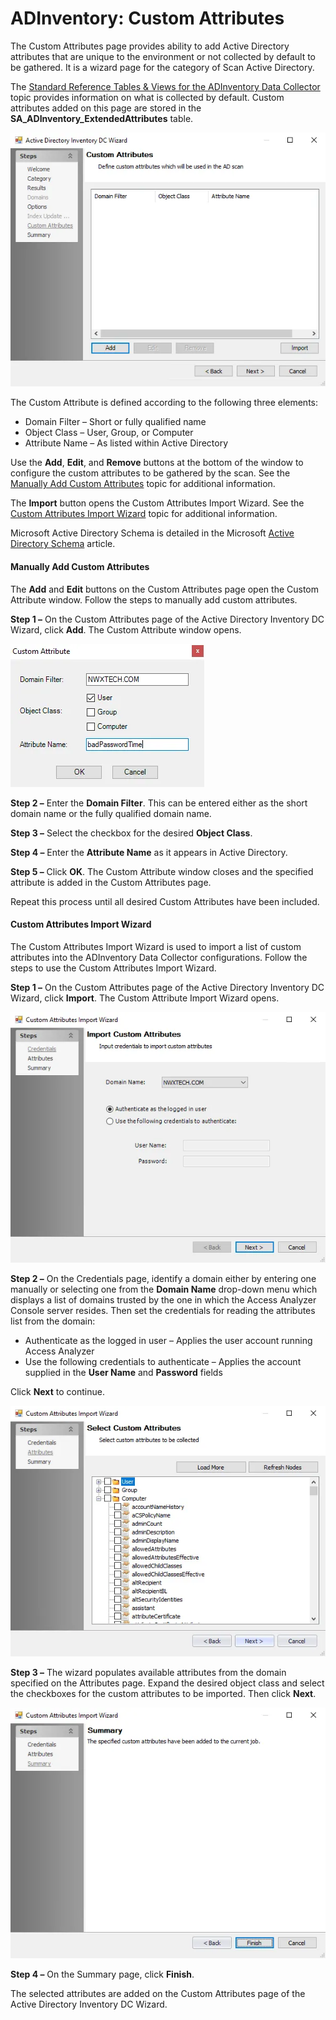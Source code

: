 # ADInventory: Custom Attributes

The Custom Attributes page provides ability to add Active Directory attributes that are unique to the environment or not collected by default to be gathered. It is a wizard page for the category of Scan Active Directory.

The [Standard Reference Tables & Views for the ADInventory Data Collector](standardtables.md) topic provides information on what is collected by default. Custom attributes added on this page are stored in the __SA_ADInventory_ExtendedAttributes__ table.

![Active Directory Inventory DC Wizard Custom Attributes page](../../../../../../static/img/product_docs/accessanalyzer/enterpriseauditor/admin/datacollector/adinventory/customattributes.webp)

The Custom Attribute is defined according to the following three elements:

- Domain Filter – Short or fully qualified name
- Object Class – User, Group, or Computer
- Attribute Name – As listed within Active Directory

Use the __Add__, __Edit__, and __Remove__ buttons at the bottom of the window to configure the custom attributes to be gathered by the scan. See the [Manually Add Custom Attributes](#manually-add-custom-attributes) topic for additional information.

The __Import__ button opens the Custom Attributes Import Wizard. See the [Custom Attributes Import Wizard](#custom-attributes-import-wizard) topic for additional information.

Microsoft Active Directory Schema is detailed in the Microsoft [Active Directory Schema](https://learn.microsoft.com/en-gb/windows/win32/adschema/active-directory-schema) article.

#### Manually Add Custom Attributes

The __Add__ and __Edit__ buttons on the Custom Attributes page open the Custom Attribute window. Follow the steps to manually add custom attributes.

__Step 1 –__ On the Custom Attributes page of the Active Directory Inventory DC Wizard, click __Add__. The Custom Attribute window opens.

![Custom Attribute window](../../../../../../static/img/product_docs/accessanalyzer/enterpriseauditor/admin/datacollector/adinventory/customattributesadd.webp)

__Step 2 –__ Enter the __Domain Filter__. This can be entered either as the short domain name or the fully qualified domain name.

__Step 3 –__ Select the checkbox for the desired __Object Class__.

__Step 4 –__ Enter the __Attribute Name__ as it appears in Active Directory.

__Step 5 –__ Click __OK__. The Custom Attribute window closes and the specified attribute is added in the Custom Attributes page.

Repeat this process until all desired Custom Attributes have been included.

#### Custom Attributes Import Wizard

The Custom Attributes Import Wizard is used to import a list of custom attributes into the ADInventory Data Collector configurations. Follow the steps to use the Custom Attributes Import Wizard.

__Step 1 –__ On the Custom Attributes page of the Active Directory Inventory DC Wizard, click __Import__. The Custom Attribute Import Wizard opens.

![Custom Attributes Import Wizard Credentials page](../../../../../../static/img/product_docs/accessanalyzer/enterpriseauditor/admin/datacollector/adinventory/customattributesimportcredentials.webp)

__Step 2 –__ On the Credentials page, identify a domain either by entering one manually or selecting one from the __Domain Name__ drop-down menu which displays a list of domains trusted by the one in which the Access Analyzer Console server resides. Then set the credentials for reading the attributes list from the domain:

- Authenticate as the logged in user – Applies the user account running Access Analyzer
- Use the following credentials to authenticate – Applies the account supplied in the __User Name__ and __Password__ fields

Click __Next__ to continue.

![Custom Attributes Import Wizard Attributes page](../../../../../../static/img/product_docs/accessanalyzer/enterpriseauditor/admin/datacollector/adinventory/customattributesimportattributes.webp)

__Step 3 –__ The wizard populates available attributes from the domain specified on the Attributes page. Expand the desired object class and select the checkboxes for the custom attributes to be imported. Then click __Next__.

![Custom Attributes Import Wizard Summary page](../../../../../../static/img/product_docs/accessanalyzer/enterpriseauditor/admin/datacollector/adinventory/customattributesimportsummary.webp)

__Step 4 –__ On the Summary page, click __Finish__.

The selected attributes are added on the Custom Attributes page of the Active Directory Inventory DC Wizard.
